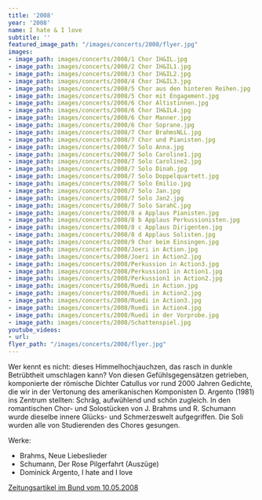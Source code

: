 ```yaml
---
title: '2008'
year: '2008'
name: I hate & I love
subtitle: ''
featured_image_path: "/images/concerts/2008/flyer.jpg"
images:
- image_path: images/concerts/2008/1 Chor IH&IL.jpg
- image_path: images/concerts/2008/2 Chor IH&IL1.jpg
- image_path: images/concerts/2008/3 Chor IH&IL2.jpg
- image_path: images/concerts/2008/4 Chor IH&IL3.jpg
- image_path: images/concerts/2008/5 Chor aus den hinteren Reihen.jpg
- image_path: images/concerts/2008/5 Chor mit Engagement.jpg
- image_path: images/concerts/2008/6 Chor Altistinnen.jpg
- image_path: images/concerts/2008/6 Chor IH&IL4.jpg
- image_path: images/concerts/2008/6 Chor Manner.jpg
- image_path: images/concerts/2008/6 Chor Soprane.jpg
- image_path: images/concerts/2008/7 Chor BrahmsNLL.jpg
- image_path: images/concerts/2008/7 Chor und Pianisten.jpg
- image_path: images/concerts/2008/7 Solo Anna.jpg
- image_path: images/concerts/2008/7 Solo Caroline1.jpg
- image_path: images/concerts/2008/7 Solo Caroline2.jpg
- image_path: images/concerts/2008/7 Solo Dinah.jpg
- image_path: images/concerts/2008/7 Solo Doppelquartett.jpg
- image_path: images/concerts/2008/7 Solo Emilio.jpg
- image_path: images/concerts/2008/7 Solo Jan.jpg
- image_path: images/concerts/2008/7 Solo Jan2.jpg
- image_path: images/concerts/2008/7 Solo SarahC.jpg
- image_path: images/concerts/2008/8 a Applaus Pianisten.jpg
- image_path: images/concerts/2008/8 b Applaus Perkussionisten.jpg
- image_path: images/concerts/2008/8 c Applaus Dirigenten.jpg
- image_path: images/concerts/2008/8 d Applaus Solisten.jpg
- image_path: images/concerts/2008/9 Chor beim Einsingen.jpg
- image_path: images/concerts/2008/Joeri in Action.jpg
- image_path: images/concerts/2008/Joeri in Action2.jpg
- image_path: images/concerts/2008/Perkussion in Action3.jpg
- image_path: images/concerts/2008/Perkussion1 in Action1.jpg
- image_path: images/concerts/2008/Perkussion1 in Action2.jpg
- image_path: images/concerts/2008/Ruedi in Action.jpg
- image_path: images/concerts/2008/Ruedi in Action2.jpg
- image_path: images/concerts/2008/Ruedi in Action3.jpg
- image_path: images/concerts/2008/Ruedi in Action4.jpg
- image_path: images/concerts/2008/Ruedi in der Vorprobe.jpg
- image_path: images/concerts/2008/Schattenspiel.jpg
youtube_videos:
- url: 
flyer_path: "/images/concerts/2008/flyer.jpg"
---
```


Wer kennt es nicht: dieses Himmelhochjauchzen, das rasch in dunkle Betrübtheit umschlagen kann? Von diesen Gefühlsgegensätzen getrieben, komponierte der römische Dichter Catullus vor rund 2000 Jahren Gedichte, die wir in der Vertonung des amerikanischen Komponisten D. Argento (1981) ins Zentrum stellten: Schräg, aufwühlend und schön zugleich. In den romantischen Chor- und Solostücken von J. Brahms und R. Schumann wurde dieselbe innere Glücks- und Schmerzeswelt aufgegriffen. Die Soli wurden alle von Studierenden des Chores gesungen.


Werke:

* Brahms, Neue Liebeslieder
* Schumann, Der Rose Pilgerfahrt (Auszüge)
* Dominick Argento, I hate and I love 

[Zeitungsartikel im Bund vom 10.05.2008]({{site.baseurl}}/images/concerts/2008/Zeitungsbericht_I_hate_&_I_love.jpg)
 
